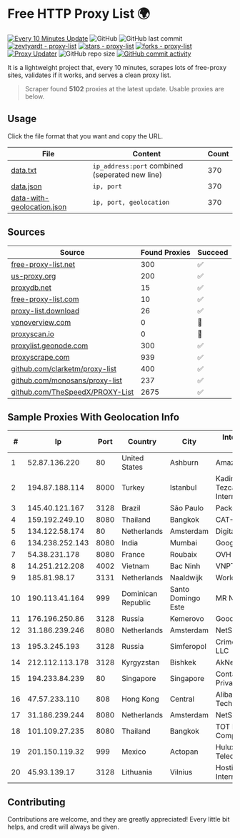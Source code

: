 
# Free HTTP Proxy List 🌍

[![Every 10 Minutes Update](https://github.com/mertguvencli/http-proxy-list/actions/workflows/main.yml/badge.svg?branch=main)](https://github.com/mertguvencli/http-proxy-list/actions/workflows/main.yml)
![GitHub](https://img.shields.io/github/license/mertguvencli/http-proxy-list)
![GitHub last commit](https://img.shields.io/github/last-commit/mertguvencli/http-proxy-list)
[![zevtyardt - proxy-list](https://img.shields.io/static/v1?label=zevtyardt&message=proxy-list&color=blue&logo=github)](https://github.com/zevtyardt/proxy-list "Go to GitHub repo")
[![stars - proxy-list](https://img.shields.io/github/stars/zevtyardt/proxy-list?style=social)](https://github.com/zevtyardt/proxy-list)
[![forks - proxy-list](https://img.shields.io/github/forks/zevtyardt/proxy-list?style=social)](https://github.com/zevtyardt/proxy-list)
[![Proxy Updater](https://github.com/zevtyardt/proxy-list/workflows/Proxy%20Updater/badge.svg)](https://github.com/zevtyardt/proxy-list/actions?query=workflow:"Proxy+Updater")
![GitHub repo size](https://img.shields.io/github/repo-size/zevtyardt/proxy-list)
[![GitHub commit activity](https://img.shields.io/github/commit-activity/m/zevtyardt/proxy-list?logo=commits)](https://github.com/zevtyardt/proxy-list/commits/main)

It is a lightweight project that, every 10 minutes, scrapes lots of free-proxy sites, validates if it works, and serves a clean proxy list.

> Scraper found **5102** proxies at the latest update. Usable proxies are below.

## Usage

Click the file format that you want and copy the URL.

|File|Content|Count|
|----|-------|-----|
|[data.txt](https://raw.githubusercontent.com/mertguvencli/http-proxy-list/main/proxy-list/data.txt)|`ip_address:port` combined (seperated new line)|370|
|[data.json](https://raw.githubusercontent.com/mertguvencli/http-proxy-list/main/proxy-list/data.json)|`ip, port`|370|
|[data-with-geolocation.json](https://raw.githubusercontent.com/mertguvencli/http-proxy-list/main/proxy-list/data-with-geolocation.json)|`ip, port, geolocation`|370|

## Sources

|Source|Found Proxies|Succeed|
|------|-------------|-------|
|[free-proxy-list.net](https://free-proxy-list.net)|300|✅|
|[us-proxy.org](https://www.us-proxy.org)|200|✅|
|[proxydb.net](http://proxydb.net)|15|✅|
|[free-proxy-list.com](https://free-proxy-list.com/?page=&port=&type%5B%5D=http&type%5B%5D=https&up_time=0&search=Search)|10|✅|
|[proxy-list.download](https://www.proxy-list.download/HTTP)|26|✅|
|[vpnoverview.com](https://vpnoverview.com/privacy/anonymous-browsing/free-proxy-servers)|0|🚫|
|[proxyscan.io](https://www.proxyscan.io)|0|🚫|
|[proxylist.geonode.com](https://proxylist.geonode.com/api/proxy-list?limit=300&page=1&sort_by=lastChecked&sort_type=desc&protocols=http,https)|300|✅|
|[proxyscrape.com](https://api.proxyscrape.com/v2/?request=displayproxies&protocol=http&timeout=10000&country=all&ssl=all&anonymity=all)|939|✅|
|[github.com/clarketm/proxy-list](https://raw.githubusercontent.com/clarketm/proxy-list/master/proxy-list-raw.txt)|400|✅|
|[github.com/monosans/proxy-list](https://raw.githubusercontent.com/monosans/proxy-list/main/proxies/http.txt)|237|✅|
|[github.com/TheSpeedX/PROXY-List](https://raw.githubusercontent.com/TheSpeedX/PROXY-List/master/http.txt)|2675|✅|


## Sample Proxies With Geolocation Info

|#|Ip|Port|Country|City|Internet Service Provider|
|-|--|----|-------|----|-------------------------|
|1|52.87.136.220|80|United States|Ashburn|Amazon.com, Inc.|
|2|194.87.188.114|8000|Turkey|Istanbul|Kadir Huseyin Tezcan Nosspeed Internet Teknolojileri|
|3|145.40.121.167|3128|Brazil|São Paulo|Packet Host, Inc.|
|4|159.192.249.10|8080|Thailand|Bangkok|CAT-BB|
|5|134.122.58.174|80|Netherlands|Amsterdam|DigitalOcean, LLC|
|6|134.238.252.143|8080|India|Mumbai|Google LLC|
|7|54.38.231.178|8080|France|Roubaix|OVH SAS|
|8|14.251.212.208|4002|Vietnam|Bac Ninh|VNPT|
|9|185.81.98.17|3131|Netherlands|Naaldwijk|WorldStream B.V.|
|10|190.113.41.164|999|Dominican Republic|Santo Domingo Este|MR Networking, SRL|
|11|176.196.250.86|3128|Russia|Kemerovo|Goodline.info|
|12|31.186.239.246|8080|Netherlands|Amsterdam|NetSkope Inc|
|13|195.3.245.193|3128|Russia|Simferopol|CrimeaCom South LLC|
|14|212.112.113.178|3128|Kyrgyzstan|Bishkek|AkNet|
|15|194.233.84.239|80|Singapore|Singapore|Contabo Asia Private Limited|
|16|47.57.233.110|808|Hong Kong|Central|Alibaba (US) Technology Co., Ltd.|
|17|31.186.239.244|8080|Netherlands|Amsterdam|NetSkope Inc|
|18|101.109.27.235|8080|Thailand|Bangkok|TOT Public Company Limited|
|19|201.150.119.32|999|Mexico|Actopan|Hulux Telecomunicaciones|
|20|45.93.139.17|3128|Lithuania|Vilnius|Hostinger International Limited|



## Contributing

Contributions are welcome, and they are greatly appreciated! Every
little bit helps, and credit will always be given.

